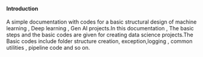 #### Introduction

A simple documentation with codes for a basic structural design of machine learning , Deep learning , Gen AI projects.In this documentation , The basic steps and the basic codes are given for creating data science projects.The Basic codes include folder structure creation, exception,logging , common utilities , pipeline code and so on.

